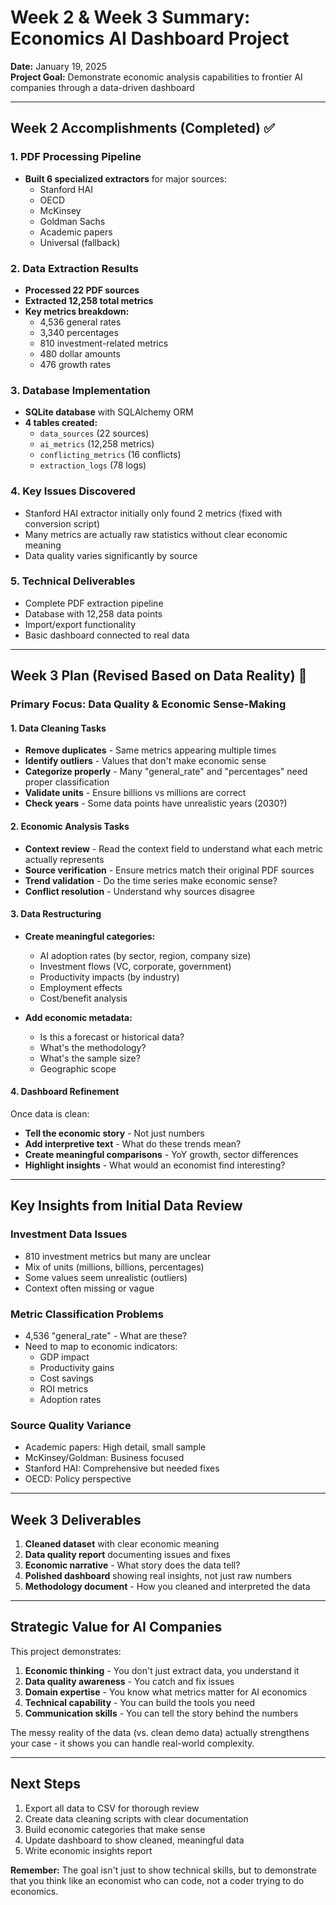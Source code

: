 # Week 2 & Week 3 Summary: Economics AI Dashboard Project

**Date:** January 19, 2025  
**Project Goal:** Demonstrate economic analysis capabilities to frontier AI companies through a data-driven dashboard

---

## Week 2 Accomplishments (Completed) ✅

### 1. PDF Processing Pipeline
- **Built 6 specialized extractors** for major sources:
  - Stanford HAI
  - OECD
  - McKinsey
  - Goldman Sachs
  - Academic papers
  - Universal (fallback)

### 2. Data Extraction Results
- **Processed 22 PDF sources**
- **Extracted 12,258 total metrics**
- **Key metrics breakdown:**
  - 4,536 general rates
  - 3,340 percentages
  - 810 investment-related metrics
  - 480 dollar amounts
  - 476 growth rates

### 3. Database Implementation
- **SQLite database** with SQLAlchemy ORM
- **4 tables created:**
  - `data_sources` (22 sources)
  - `ai_metrics` (12,258 metrics)
  - `conflicting_metrics` (16 conflicts)
  - `extraction_logs` (78 logs)

### 4. Key Issues Discovered
- Stanford HAI extractor initially only found 2 metrics (fixed with conversion script)
- Many metrics are actually raw statistics without clear economic meaning
- Data quality varies significantly by source

### 5. Technical Deliverables
- Complete PDF extraction pipeline
- Database with 12,258 data points
- Import/export functionality
- Basic dashboard connected to real data

---

## Week 3 Plan (Revised Based on Data Reality) 🔄

### Primary Focus: Data Quality & Economic Sense-Making

#### 1. Data Cleaning Tasks
- **Remove duplicates** - Same metrics appearing multiple times
- **Identify outliers** - Values that don't make economic sense
- **Categorize properly** - Many "general_rate" and "percentages" need proper classification
- **Validate units** - Ensure billions vs millions are correct
- **Check years** - Some data points have unrealistic years (2030?)

#### 2. Economic Analysis Tasks
- **Context review** - Read the context field to understand what each metric actually represents
- **Source verification** - Ensure metrics match their original PDF sources
- **Trend validation** - Do the time series make economic sense?
- **Conflict resolution** - Understand why sources disagree

#### 3. Data Restructuring
- **Create meaningful categories:**
  - AI adoption rates (by sector, region, company size)
  - Investment flows (VC, corporate, government)
  - Productivity impacts (by industry)
  - Employment effects
  - Cost/benefit analysis
  
- **Add economic metadata:**
  - Is this a forecast or historical data?
  - What's the methodology?
  - What's the sample size?
  - Geographic scope

#### 4. Dashboard Refinement
Once data is clean:
- **Tell the economic story** - Not just numbers
- **Add interpretive text** - What do these trends mean?
- **Create meaningful comparisons** - YoY growth, sector differences
- **Highlight insights** - What would an economist find interesting?

---

## Key Insights from Initial Data Review

### Investment Data Issues
- 810 investment metrics but many are unclear
- Mix of units (millions, billions, percentages)
- Some values seem unrealistic (outliers)
- Context often missing or vague

### Metric Classification Problems
- 4,536 "general_rate" - What are these?
- Need to map to economic indicators:
  - GDP impact
  - Productivity gains
  - Cost savings
  - ROI metrics
  - Adoption rates

### Source Quality Variance
- Academic papers: High detail, small sample
- McKinsey/Goldman: Business focused
- Stanford HAI: Comprehensive but needed fixes
- OECD: Policy perspective

---

## Week 3 Deliverables

1. **Cleaned dataset** with clear economic meaning
2. **Data quality report** documenting issues and fixes
3. **Economic narrative** - What story does the data tell?
4. **Polished dashboard** showing real insights, not just raw numbers
5. **Methodology document** - How you cleaned and interpreted the data

---

## Strategic Value for AI Companies

This project demonstrates:

1. **Economic thinking** - You don't just extract data, you understand it
2. **Data quality awareness** - You catch and fix issues
3. **Domain expertise** - You know what metrics matter for AI economics
4. **Technical capability** - You can build the tools you need
5. **Communication skills** - You can tell the story behind the numbers

The messy reality of the data (vs. clean demo data) actually strengthens your case - it shows you can handle real-world complexity.

---

## Next Steps

1. Export all data to CSV for thorough review
2. Create data cleaning scripts with clear documentation
3. Build economic categories that make sense
4. Update dashboard to show cleaned, meaningful data
5. Write economic insights report

**Remember:** The goal isn't just to show technical skills, but to demonstrate that you think like an economist who can code, not a coder trying to do economics.